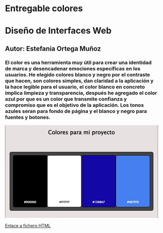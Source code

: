# Entregable colores

# Diseño de Interfaces Web

## Autor: Estefania Ortega Muñoz

### El color es una herramienta muy útil para crear una identidad de marca y desencadenar emociones específicas en los usuarios. He elegido colores blanco y negro por el contraste que hacen, son colores simples, dan claridad a la aplicación y la hace legible para el usuario, el color blanco en concreto implica limpieza y transparencia, después he agregado el color azul por que es un color que transmite confianza y compromiso que es el objetivo de la aplicación. Los tonos azules seran para fondo de página y el blanco y negro para fuentes y botones.

![Captura ejemplo colores](Captura.JPG)

[Enlace a fichero HTML](colores.html)
